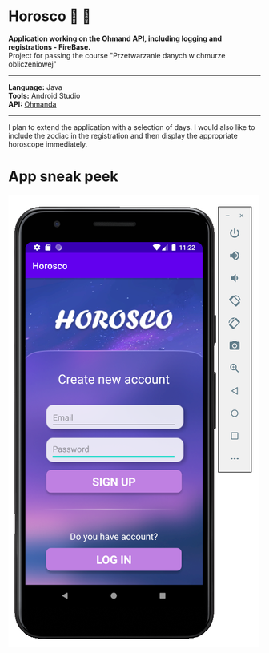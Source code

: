 # Horosco :crystal_ball: :confetti_ball:
__Application working on the Ohmand API, including logging and registrations - FireBase.__    
Project for passing the course "Przetwarzanie danych w chmurze obliczeniowej"   
***  
__Language:__ Java  
__Tools:__ Android Studio     
__API:__ [Ohmanda](https://ohmanda.com/api/horoscope/)
***
I plan to extend the application with a selection of days. I would also like to include the zodiac in the registration and then display the appropriate horoscope immediately.
# App sneak peek 
![alt text](https://github.com/jkrotoszynska/Horosco/blob/main/screen.PNG "LoginScreen")
